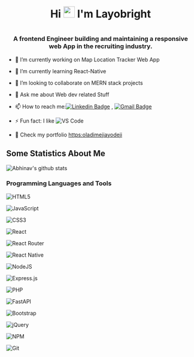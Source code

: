 <h1 align="center">
 Hi <img src="https://raw.githubusercontent.com/iampavangandhi/iampavangandhi/master/gifs/Hi.gif" width="30px">
I'm Layobright
<h1>
<h3 align="center"> 
A frontend Engineer building and maintaining a responsive web App in the recruiting industry.
</h3>

- 🔭 I’m currently working on Map Location Tracker Web App
- 🌱 I’m currently learning React-Native
- 👯 I’m looking to collaborate on MERN stack projects
- 💬 Ask me about Web dev related Stuff
- 📫 How to reach me:[![Linkedin Badge](https://img.shields.io/badge/-LinkedIn-blue?style=flat-square&logo=Linkedin&logoColor=white&link=)](https://www.linkedin.com/in/layobright) 
, [![Gmail Badge](https://img.shields.io/badge/-Gmail-c14438?style=flat-square&logo=Gmail&logoColor=white&link=mailto:shuklaraghav321.com)](mailto:alayosingers@gmail.com)

- ⚡ Fun fact: I like ![VS Code](http://img.shields.io/badge/-VS%20Code-007ACC?style=flat-square&logo=visual-studio-code&logoColor=ffffff)

- 🌱 Check my portfolio [https:oladimejiayodeji](https://oladimejiayodeji.netlify.app)

## Some Statistics About Me
![Abhinav's github stats](https://github-readme-stats.vercel.app/api?username=Ayodejioladimeji&include_all_commits=true&count_private=true&show_owner=true&show_icons=true&theme=merko)


### Programming Languages and Tools
![HTML5](https://img.shields.io/badge/html5-%23E34F26.svg?style=for-the-badge&logo=html5&logoColor=white)

![JavaScript](https://img.shields.io/badge/javascript-%23323330.svg?style=for-the-badge&logo=javascript&logoColor=%23F7DF1E)

![CSS3](https://img.shields.io/badge/css3-%231572B6.svg?style=for-the-badge&logo=css3&logoColor=white)

![React](https://img.shields.io/badge/react-%2320232a.svg?style=for-the-badge&logo=react&logoColor=%2361DAFB)

![React Router](https://img.shields.io/badge/React_Router-CA4245?style=for-the-badge&logo=react-router&logoColor=white)

![React Native](https://img.shields.io/badge/react_native-%2320232a.svg?style=for-the-badge&logo=react&logoColor=%2361DAFB)

![NodeJS](https://img.shields.io/badge/node.js-6DA55F?style=for-the-badge&logo=node.js&logoColor=white)

![Express.js](https://img.shields.io/badge/express.js-%23404d59.svg?style=for-the-badge&logo=express&logoColor=%2361DAFB)


![PHP](https://img.shields.io/badge/php-%23777BB4.svg?style=for-the-badge&logo=php&logoColor=white)

![FastAPI](https://img.shields.io/badge/FastAPI-005571?style=for-the-badge&logo=fastapi)

![Bootstrap](https://img.shields.io/badge/bootstrap-%23563D7C.svg?style=for-the-badge&logo=bootstrap&logoColor=white)

![jQuery](https://img.shields.io/badge/jquery-%230769AD.svg?style=for-the-badge&logo=jquery&logoColor=white)

![NPM](https://img.shields.io/badge/NPM-%23000000.svg?style=for-the-badge&logo=npm&logoColor=white)

![Git](https://img.shields.io/badge/git-%23F05033.svg?style=for-the-badge&logo=git&logoColor=white)
